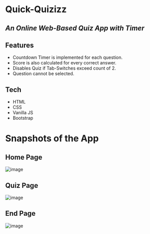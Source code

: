 # Quick-Quizizz
## _An Online Web-Based Quiz App with Timer_

## Features
- Countdown Timer is implemented for each question.
- Score is also calculated for every correct answer.
- Disables Quiz if Tab-Switches exceed count of 2.
- Question cannot be selected.

## Tech

- HTML
- CSS
- Vanilla JS
- Bootstrap

# Snapshots of the App
## Home Page
![image](https://user-images.githubusercontent.com/89148170/186490841-60376531-e9f8-48e9-a895-18ad53467c2d.png)

## Quiz Page
![image](https://user-images.githubusercontent.com/89148170/186490116-076b1e55-fa3b-4d6f-b66c-dc97cb67044a.png)

## End Page
![image](https://user-images.githubusercontent.com/89148170/186490336-9fdf2b88-e983-4a17-ad88-63583ce94a35.png)
